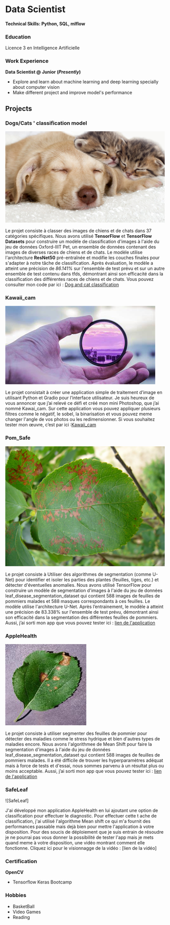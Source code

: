 # Data Scientist 

#### Technical Skills: Python, SQL, mlflow

### Education 
Licence 3 en Intelligence Artificielle

### Work Experience 
**Data Scientist @ Junior (_Presently_)**
- Explore and learn about machine learning and deep learning specially about computer vision
- Make different project and improve model's performance

## Projects 
### Dogs/Cats ' classification model
![Classification model](/assets/img/chient_chat.jpg)

Le projet consiste à classer des images de chiens et de chats dans 37 catégories spécifiques. Nous avons utilisé **TensorFlow** et **TensorFlow Datasets** pour construire un modèle de classification d'images à l'aide du jeu de données Oxford-IIIT Pet, un ensemble de données contenant des images de diverses races de chiens et de chats. Le modèle utilise l'architecture **ResNet50** pré-entraînée et modifie les couches finales pour s'adapter à notre tâche de classification. Après évaluation, le modèle a atteint une précision de _86.141%_ sur l'ensemble de test prévu et sur un autre ensemble de test contenu dans tfds, démontrant ainsi son efficacité dans la classification des différentes races de chiens et de chats. Vous pouvez consulter mon code par ici : [Dog and cat classification](https://github.com/PSVO-2024/selections-psvo2024/tree/GilbertoNoukon)


### Kawaii_cam
![Kawaii_cam](/assets/img/filtre.jpeg)

Le projet consistait à créer une application simple de traitement d’image en utilisant Python et Gradio pour l’interface utilisateur. Je suis heureux de vous annoncer que j’ai relevé ce défi et créé mon mini Photoshop, que j’ai nommé Kawai_cam. Sur cette application vous pouvez appliquer plusieurs filtres comme le négatif, le sobel, la binarisation et vous pouvez meme changer l'angle de vos photos ou les redimensionner.
Si vous souhaitez tester mon œuvre, c’est par ici :[Kawaii_cam](https://huggingface.co/spaces/ChaKaGi/Kawaii_cam) 

### Pom_Safe
![Pom_Safe](/assets/img/apple_leaf.jpeg) 

Le projet consiste à Utiliser des algorithmes de segmentation (comme U-Net) pour identifier et isoler les parties des plantes (feuilles, tiges, etc.) et détecter d'éventuelles anomalies. Nous avons utilisé TensorFlow pour construire un modèle de segmentation d'images à l'aide du jeu de données leaf_disease_segmentation_dataset qui contient 588 images de feuilles de pommiers malades et 588 masques correspondants à ces feuilles. Le modèle utilise l'architecture U-Net. Après l’entrainement, le modèle a atteint une précision de 83.338% sur l'ensemble de test prévu, démontrant ainsi son efficacité dans la segmentation des différentes feuilles de pommiers.
Aussi, j’ai sorti mon app que vous pouvez tester ici : [lien de l'application](https://huggingface.co/spaces/ChaKaGi/Pom_Safe)

### AppleHealth
![AppleHealth](/assets/img/leaf.JPG) 

Le projet consiste à utiliser segmenter des feuilles de pommier pour détecter des maladies comme le stress hydrique et bien d'autres types de maladies encore. Nous avons l'algorithmee de Mean Shift pour faire la segmentation d'images à l'aide du jeu de données leaf_disease_segmentation_dataset qui contient 588 images de feuilles de pommiers malades. Il a été difficile de trouver les hyperparamètres adéquat mais à force de tests et d'essai, nous sommes parvenu à un résultat plus ou moins acceptable.
Aussi, j’ai sorti mon app que vous pouvez tester ici : [lien de l'application](https://huggingface.co/spaces/ChaKaGi/AppleHealth)

### SafeLeaf
![SafeLeaf] 

J'ai développé mon application AppleHealth en lui ajoutant une option de classification pour effectuer le diagnostic. Pour effectuer cette t  ache de classification, j'ai utilisé l'algorithme Mean shift ce qui m'a fournit des performances passable mais dejà bien pour mettre l'application à votre disposition. Pour des soucis de déploiement que je suis entrain de résoudre je ne pourrai pas vous donner la possibilité de tester l'app mais je mets quand meme à votre disposition, une vidéo montrant comment elle fonctionne.
Cliquez ici pour le visionnagge de la vidéo : [lien de la vidéo]

### Certification 
**OpenCV**
  - Tensorflow Keras Bootcamp
    

### Hobbies
  - BasketBall
  - Video Games
  - Reading
